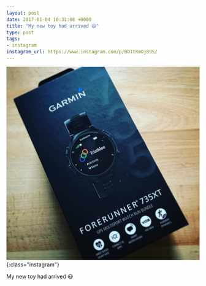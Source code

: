 ```yaml
---
layout: post
date: 2017-01-04 10:31:08 +0000
title: "My new toy had arrived 😃"
type: post
tags:
- instagram
instagram_url: https://www.instagram.com/p/BO1tRmOj89S/
---
```


![Instagram - BO1tRmOj89S](/img/BO1tRmOj89S.jpg){:class="instagram"}

My new toy had arrived 😃
